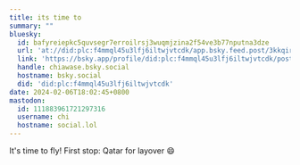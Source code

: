 ```yaml
---
title: its time to
summary: ""
bluesky:
  id: bafyreiepkc5quvsegr7erroilrsj3wuqmjzina2f54ve3b77nputna3dze
  url: 'at://did:plc:f4mmql45u3lfj6iltwjvtcdk/app.bsky.feed.post/3kkqirbng7c2i'
  link: 'https://bsky.app/profile/did:plc:f4mmql45u3lfj6iltwjvtcdk/post/3kkqirbng7c2i'
  handle: chiawase.bsky.social
  hostname: bsky.social
  did: 'did:plc:f4mmql45u3lfj6iltwjvtcdk'
date: 2024-02-06T18:02:45+0800
mastodon:
  id: 111883961721297316
  username: chi
  hostname: social.lol
---
```


It's time to fly! First stop: Qatar for layover 😄
